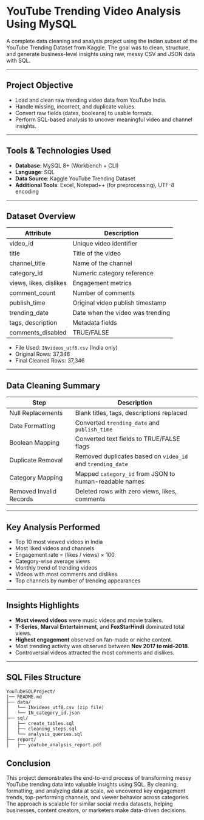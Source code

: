 #  YouTube Trending Video Analysis Using MySQL

A complete data cleaning and analysis project using the Indian subset of the YouTube Trending Dataset from Kaggle. The goal was to clean, structure, and generate business-level insights using raw, messy CSV and JSON data with SQL.

---

##  Project Objective

- Load and clean raw trending video data from YouTube India.
- Handle missing, incorrect, and duplicate values.
- Convert raw fields (dates, booleans) to usable formats.
- Perform SQL-based analysis to uncover meaningful video and channel insights.

---

##  Tools & Technologies Used

- **Database**: MySQL 8+ (Workbench + CLI)
- **Language**: SQL
- **Data Source**: Kaggle YouTube Trending Dataset
- **Additional Tools**: Excel, Notepad++ (for preprocessing), UTF-8 encoding

---

##  Dataset Overview

| Attribute              | Description                             |
|------------------------|-----------------------------------------|
| video_id               | Unique video identifier                 |
| title                  | Title of the video                      |
| channel_title          | Name of the channel                     |
| category_id            | Numeric category reference              |
| views, likes, dislikes | Engagement metrics                      |
| comment_count          | Number of comments                      |
| publish_time           | Original video publish timestamp        |
| trending_date          | Date when the video was trending        |
| tags, description      | Metadata fields                         |
| comments_disabled      | TRUE/FALSE                              |

-  File Used: `INvideos_utf8.csv` (India only)
-  Original Rows: 37,346
-  Final Cleaned Rows: 37,346

---

##  Data Cleaning Summary

| Step                          | Description |
|-------------------------------|-------------|
|  Null Replacements            | Blank titles, tags, descriptions replaced |
|  Date Formatting              | Converted `trending_date` and `publish_time` |
|  Boolean Mapping              | Converted text fields to TRUE/FALSE flags |
|  Duplicate Removal            | Removed duplicates based on `video_id` and `trending_date` |
|  Category Mapping             | Mapped `category_id` from JSON to human-readable names |
|  Removed Invalid Records      | Deleted rows with zero views, likes, comments |

---

##  Key Analysis Performed

- Top 10 most viewed videos in India
- Most liked videos and channels
- Engagement rate = (likes / views) × 100
- Category-wise average views
- Monthly trend of trending videos
- Videos with most comments and dislikes
- Top channels by number of trending appearances

---

##  Insights Highlights

-  **Most viewed videos** were music videos and movie trailers.
-  **T-Series**, **Marval Entertainment**, and **FoxStarHindi** dominated total views.
-  **Highest engagement** observed on fan-made or niche content.
-  Most trending activity was observed between **Nov 2017 to mid-2018**.
-  Controversial videos attracted the most comments and dislikes.

---

##  SQL Files Structure
```
YouTubeSQLProject/
|── README.md
├── data/
│   └── INvideos_utf8.csv (zip file)
│   └── IN_category_id.json
├── sql/
│   ├── create_tables.sql
│   ├── cleaning_steps.sql
│   └── analysis_queries.sql
├── report/
│   ├── youtube_analysis_report.pdf 
```
## Conclusion
This project demonstrates the end-to-end process of transforming messy YouTube trending data into valuable insights using SQL. By cleaning, formatting, and analyzing data at scale, we uncovered key engagement trends, top-performing channels, and viewer behavior across categories. The approach is scalable for similar social media datasets, helping businesses, content creators, or marketers make data-driven decisions.
